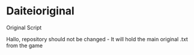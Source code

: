 Daiteioriginal
==============

Original Script 

Hallo, repository should not be changed - It will hold the main original .txt from the game
